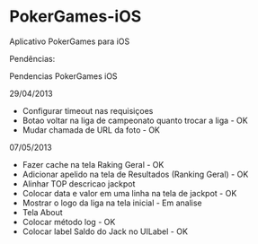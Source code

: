 PokerGames-iOS
==============

Aplicativo PokerGames para iOS

Pendências:

Pendencias PokerGames iOS

29/04/2013
- Configurar timeout nas requisiçoes
- Botao voltar na liga de campeonato quanto trocar a liga - OK
- Mudar chamada de URL da foto - OK

07/05/2013
- Fazer cache na tela Raking Geral - OK
- Adicionar apelido na tela de Resultados (Ranking Geral) - OK
- Alinhar TOP descricao jackpot
- Colocar data e valor em uma linha na tela de jackpot - OK
- Mostrar o logo da liga na tela inicial - Em analise
- Tela About
- Colocar método log - OK
- Colocar label Saldo do Jack no UILabel - OK